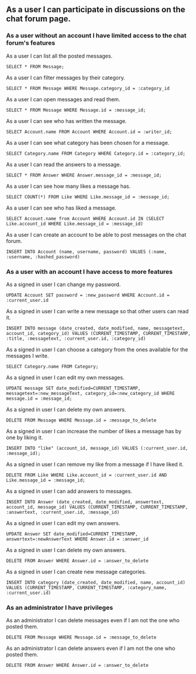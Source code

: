 
## As a user I can participate in discussions on the chat forum page.

### **As a user without an account I have limited access to the chat forum's features**

As a user I can list all the posted messages.
```
SELECT * FROM Message;
```

As a user I can filter messages by their category.
```
SELECT * FROM Message WHERE Message.category_id = :category_id
```

As a user I can open messages and read them.
```
SELECT * FROM Message WHERE Message.id = :message_id;
```

As a user I can see who has written the message.
```
SELECT Account.name FROM Account WHERE Account.id = :writer_id;
```

As a user I can see what category has been chosen for a message.
```
SELECT Category.name FROM Category WHERE Category.id = :category_id;
```

As a user I can read the answers to a message.
```
SELECT * FROM Answer WHERE Answer.message_id = :message_id;
```

As a user I can see how many likes a message has.
```
SELECT COUNT(*) FROM Like WHERE Like.message_id = :message_id;
```

As a user I can see who has liked a message.
```
SELECT Account.name from Account WHERE Account.id IN (SELECT Like.account_id WHERE Like.message_id = :message_id)
```

As a user I can create an account to be able to post messages on the chat forum.
```
INSERT INTO Account (name, username, password) VALUES (:name, :username, :hashed_password)
```

### **As a user with an account I have access to more features**

As a signed in user I can change my password.
```
UPDATE Account SET password = :new_password WHERE Account.id = :current_user.id
```

As a signed in user I can write a new message so that other users can read it.
```
INSERT INTO message (date_created, date_modified, name, messagetext, account_id, category_id) VALUES (CURRENT_TIMESTAMP, CURRENT_TIMESTAMP, :title, :messagetext, :current_user.id, :category_id)
```

As a signed in user I can choose a category from the ones available for the messages I write.
```
SELECT Category.name FROM Category;
```

As a signed in user I can edit my own messages.
```
UPDATE message SET date_modified=CURRENT_TIMESTAMP, messagetext=:new_messageText, category_id=:new_category_id WHERE message.id = :message_id;
```

As a signed in user I can delete my own answers.
```
DELETE FROM Message WHERE Message.id = :message_to_delete
```

As a signed in user I can increase the number of likes a message has by one by liking it.

```
INSERT INTO "like" (account_id, message_id) VALUES (:current_user.id, :message_id);
```

As a signed in user I can remove my like from a message if I have liked it.
```
DELETE FROM Like WHERE Like.account_id = :current_user.id AND Like.message_id = :message_id;
```

As a signed in user I can add answers to messages.
```
INSERT INTO Answer (date_created, date_modified, answertext, account_id, message_id) VALUES (CURRENT_TIMESTAMP, CURRENT_TIMESTAMP, :answertext, :current_user.id, :message_id)
```

As a signed in user I can edit my own answers.
```
UPDATE Answer SET date_modified=CURRENT_TIMESTAMP, answertext=:newAnswerText WHERE Answer.id = :answer_id
```

As a signed in user I can delete my own answers.
```
DELETE FROM Answer WHERE Answer.id = :answer_to_delete
```

As a signed in user I can create new message categories.
```
INSERT INTO category (date_created, date_modified, name, account_id) VALUES (CURRENT_TIMESTAMP, CURRENT_TIMESTAMP, :category_name, :current_user.id)
```

### **As an administrator I have privileges**

As an administrator I can delete messages even if I am not the one who posted them.
```
DELETE FROM Message WHERE Message.id = :message_to_delete
```

As an administrator I can delete answers even if I am not the one who posted them.
```
DELETE FROM Answer WHERE Answer.id = :answer_to_delete
```
